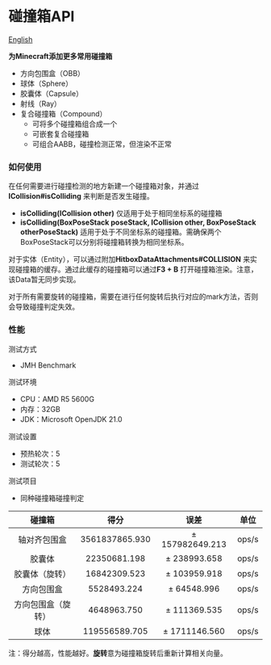 # 碰撞箱API
[English](README.md)

**为Minecraft添加更多常用碰撞箱**

- 方向包围盒（OBB）
- 球体（Sphere）
- 胶囊体（Capsule）
- 射线（Ray）
- 复合碰撞箱（Compound） 
  - 可将多个碰撞箱组合成一个
  - 可嵌套复合碰撞箱
  - 可组合AABB，碰撞检测正常，但渲染不正常

### 如何使用

在任何需要进行碰撞检测的地方新建一个碰撞箱对象，并通过**ICollision#isColliding** 来判断是否发生碰撞。
- **isColliding(ICollision other)** 仅适用于处于相同坐标系的碰撞箱
- **isColliding(BoxPoseStack poseStack, ICollision other, BoxPoseStack otherPoseStack)** 适用于处于不同坐标系的碰撞箱。需确保两个BoxPoseStack可以分别将碰撞箱转换为相同坐标系。

对于实体（Entity），可以通过附加**HitboxDataAttachments#COLLISION** 来实现碰撞箱的缓存。通过此缓存的碰撞箱可以通过**F3 + B** 
打开碰撞箱渲染。注意，该Data暂无同步实现。

对于所有需要旋转的碰撞箱，需要在进行任何旋转后执行对应的mark方法，否则会导致碰撞判定失效。

### 性能

测试方式
- JMH Benchmark

测试环境
- CPU：AMD R5 5600G
- 内存：32GB
- JDK：Microsoft OpenJDK 21.0

测试设置
- 预热轮次：5
- 测试轮次：5

测试项目
- 同种碰撞箱碰撞判定

|    碰撞箱    |       得分       |       误差        |  单位   |
|:---------:|:--------------:|:---------------:|:-----:|
|  轴对齐包围盒   | 3561837865.930 | ± 157982649.213 | ops/s |
|    胶囊体    |  22350681.198  |  ± 238993.658   | ops/s |
|  胶囊体（旋转）  |  16842309.523  |  ± 103959.918   | ops/s |
|   方向包围盒   |  5528493.224   |   ± 64548.996   | ops/s |
| 方向包围盒（旋转） |  4648963.750   |  ± 111369.535   | ops/s |
|    球体     | 119556589.705  |  ± 1711146.560  | ops/s |

注：得分越高，性能越好。**旋转**意为碰撞箱旋转后重新计算相关向量。